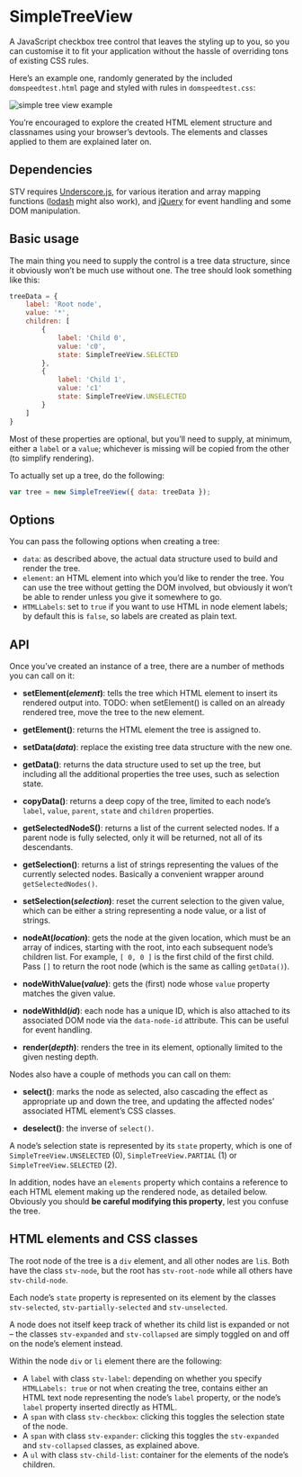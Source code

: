 # SimpleTreeView

A JavaScript checkbox tree control that leaves the styling up to you, so you can
customise it to fit your application without the hassle of overriding tons of
existing CSS rules.

Here’s an example one, randomly generated by the included `domspeedtest.html`
page and styled with rules in `domspeedtest.css`:

![simple tree view example](http://andyf.me/media/misc/simpletreeview-example.png)

You’re encouraged to explore the created HTML element structure and classnames
using your browser’s devtools. The elements and classes applied to them are
explained later on.

## Dependencies

STV requires [Underscore.js](http://underscorejs.org/), for various iteration
and array mapping functions ([lodash](https://lodash.com/) might also work), and
[jQuery](http://jquery.com/) for event handling and some DOM manipulation.

## Basic usage

The main thing you need to supply the control is a tree data structure, since it
obviously won’t be much use without one. The tree should look something like
this:

```javascript
treeData = {
    label: 'Root node',
    value: '*',
    children: [
        {
            label: 'Child 0',
            value: 'c0',
            state: SimpleTreeView.SELECTED
        },
        {
            label: 'Child 1',
            value: 'c1'
            state: SimpleTreeView.UNSELECTED
        }
    ]
}
```

Most of these properties are optional, but you’ll need to supply, at minimum,
either a `label` or a `value`; whichever is missing will be copied from the
other (to simplify rendering).

To actually set up a tree, do the following:

```javascript
var tree = new SimpleTreeView({ data: treeData });
```

## Options

You can pass the following options when creating a tree:

- `data`: as described above, the actual data structure used to build and render
  the tree.
- `element`: an HTML element into which you’d like to render the tree. You can
  use the tree without getting the DOM involved, but obviously it won’t be able
  to render unless you give it somewhere to go.
- `HTMLLabels`: set to `true` if you want to use HTML in node element labels; by
  default this is `false`, so labels are created as plain text.

## API

Once you’ve created an instance of a tree, there are a number of methods you can
call on it:

- **setElement(*element*)**: tells the tree which HTML element to insert its
  rendered output into. TODO: when setElement() is called on an already rendered
  tree, move the tree to the new element.

- **getElement()**: returns the HTML element the tree is assigned to.

- **setData(*data*)**: replace the existing tree data structure with the new
  one.

- **getData()**: returns the data structure used to set up the tree, but
  including all the additional properties the tree uses, such as selection
  state.

- **copyData()**: returns a deep copy of the tree, limited to each node’s
  `label`, `value`, `parent`, `state` and `children` properties.

- **getSelectedNodeS()**: returns a list of the current selected nodes. If a
  parent node is fully selected, only it will be returned, not all of its
  descendants.

- **getSelection()**: returns a list of strings representing the values of the
  currently selected nodes. Basically a convenient wrapper around
  `getSelectedNodes()`.

- **setSelection(*selection*)**: reset the current selection to the given value,
  which can be either a string representing a node value, or a list of strings.

- **nodeAt(*location*)**: gets the node at the given location, which must be an
  array of indices, starting with the root, into each subsequent node’s children
  list. For example, `[ 0, 0 ]` is the first child of the first child. Pass `[]`
  to return the root node (which is the same as calling `getData()`).

- **nodeWithValue(*value*)**: gets the (first) node whose `value` property matches the given value.

- **nodeWithId(*id*)**: each node has a unique ID, which is also attached to its
  associated DOM node via the `data-node-id` attribute. This can be useful for
  event handling.

- **render(*depth*)**: renders the tree in its element, optionally limited to
  the given nesting depth.

Nodes also have a couple of methods you can call on them:

- **select()**: marks the node as selected, also cascading the effect as
  appropriate up and down the tree, and updating the affected nodes’ associated
  HTML element’s CSS classes.

- **deselect()**: the inverse of `select()`.

A node’s selection state is represented by its `state` property, which is one of
`SimpleTreeView.UNSELECTED` (0), `SimpleTreeView.PARTIAL` (1) or
`SimpleTreeView.SELECTED` (2).

In addition, nodes have an `elements` property which contains a reference to
each HTML element making up the rendered node, as detailed below. Obviously you
should **be careful modifying this property**, lest you confuse the tree.

## HTML elements and CSS classes

The root node of the tree is a `div` element, and all other nodes are `li`s.
Both have the class `stv-node`, but the root has `stv-root-node` while all
others have `stv-child-node`.

Each node’s `state` property is represented on its element by the classes
`stv-selected`, `stv-partially-selected` and `stv-unselected`.

A node does not itself keep track of whether its child list is expanded or not –
the classes `stv-expanded` and `stv-collapsed` are simply toggled on and off on
the node’s element instead.

Within the node `div` or `li` element there are the following:

- A `label` with class `stv-label`: depending on whether you specify
  `HTMLLabels: true` or not when creating the tree, contains either an HTML text
  node representing the node’s `label` property, or the node’s `label` property
  inserted directly as HTML.
- A `span` with class `stv-checkbox`: clicking this toggles the selection state
  of the node.
- A `span` with class `stv-expander`: clicking this toggles the `stv-expanded`
  and `stv-collapsed` classes, as explained above.
- A `ul` with class `stv-child-list`: container for the elements of the node’s
  children.
